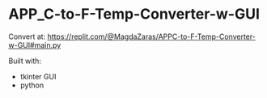 # APP_C-to-F-Temp-Converter-w-GUI
Convert at:    https://replit.com/@MagdaZaras/APPC-to-F-Temp-Converter-w-GUI#main.py

Built with:
- tkinter GUI
- python
